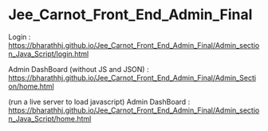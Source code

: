 # Jee_Carnot_Front_End_Admin_Final

Login : https://bharathhj.github.io/Jee_Carnot_Front_End_Admin_Final/Admin_section_Java_Script/login.html

Admin DashBoard (without JS and JSON) : https://bharathhj.github.io/Jee_Carnot_Front_End_Admin_Final/Admin_Section/home.html


(run a live server to load javascript)
Admin DashBoard : https://bharathhj.github.io/Jee_Carnot_Front_End_Admin_Final/Admin_section_Java_Script/home.html
